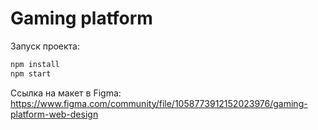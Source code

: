 # Gaming platform

Запуск проекта:
```sh
npm install
npm start
```

Ссылка на макет в Figma:
https://www.figma.com/community/file/1058773912152023976/gaming-platform-web-design